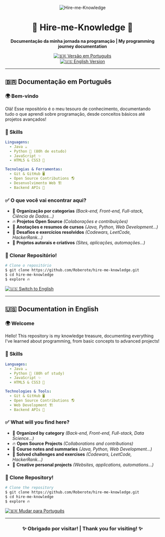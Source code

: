 <p align="center">
  <img src="https://i.imgur.com/aP9Azdn.png" alt="Hire-me-Knowledge">
</p>
<h1 align="center">🚀 Hire-me-Knowledge 🚀</h1>

<p align="center">
 <strong>Documentação da minha jornada na programação | My programming journey documentation</strong>
</p>

<div align="center">

[![🇧🇷 Versão em Português](https://img.shields.io/badge/🇧🇷-Versão_PTBR-green?style=for-the-badge)](#-documentação-em-português)  
[![🇺🇸 English Version](https://img.shields.io/badge/🇺🇸-English_Version-blue?style=for-the-badge)](#-documentation-in-english)

</div>

---

## 🇧🇷 Documentação em Português

### 🌍 Bem-vindo
Olá! Esse repositório é o meu tesouro de conhecimento, documentando tudo o que aprendi sobre programação, desde conceitos básicos até projetos avançados!

### 🌟 Skills
```yaml
Linguagens:
  - Java ☕
  - Python 🐍 (80h de estudo)
  - JavaScript ✨
  - HTML5 & CSS3 🎨

Tecnologias & Ferramentas:
  - Git & GitHub 🖥️
  - Open Source Contributions 🌎
  - Desenvolvimento Web 🏗️
  - Backend APIs 🔌
```

### ✅ O que você vai encontrar aqui?
- 📂 **Organização por categorias** *(Back-end, Front-end, Full-stack, Ciência de Dados...)*
- 🔥 **Projetos Open Source** *(Colaborações e contribuições)*
- 📖 **Anotações e resumos de cursos** *(Java, Python, Web Development...)*
- 🚀 **Desafios e exercícios resolvidos** *(Codewars, LeetCode, HackerRank...)*
- 🎨 **Projetos autorais e criativos** *(Sites, aplicações, automações...)*

### 🎯 Clonar Repositório!
```sh
# Clone o repositório
$ git clone https://github.com/Roberote/hire-me-knowledge.git
$ cd hire-me-knowledge
$ explore 🔥
```

[![🇺🇸 Switch to English](https://img.shields.io/badge/🇺🇸-Switch_to_English-blue?style=for-the-badge)](#-documentation-in-english)

---

## 🇺🇸 Documentation in English

### 🌍 Welcome
Hello! This repository is my knowledge treasure, documenting everything I've learned about programming, from basic concepts to advanced projects!

### 🌟 Skills
```yaml
Languages:
  - Java ☕
  - Python 🐍 (80h of study)
  - JavaScript ✨
  - HTML5 & CSS3 🎨

Technologies & Tools:
  - Git & GitHub 🖥️
  - Open Source Contributions 🌎
  - Web Development 🏗️
  - Backend APIs 🔌
```

### ✅ What will you find here?
- 📂 **Organized by category** *(Back-end, Front-end, Full-stack, Data Science...)*
- 🔥 **Open Source Projects** *(Collaborations and contributions)*
- 📖 **Course notes and summaries** *(Java, Python, Web Development...)*
- 🚀 **Solved challenges and exercises** *(Codewars, LeetCode, HackerRank...)*
- 🎨 **Creative personal projects** *(Websites, applications, automations...)*

### 🎯 Clone Repository!
```sh
# Clone the repository
$ git clone https://github.com/Roberote/hire-me-knowledge.git
$ cd hire-me-knowledge
$ explore 🔥
```


[![🇧🇷 Mudar para Português](https://img.shields.io/badge/🇧🇷-Mudar_para_PTBR-green?style=for-the-badge)](#-documentação-em-português)

---

<h3 align="center">✨ Obrigado por visitar! | Thank you for visiting! ✨</h3>

